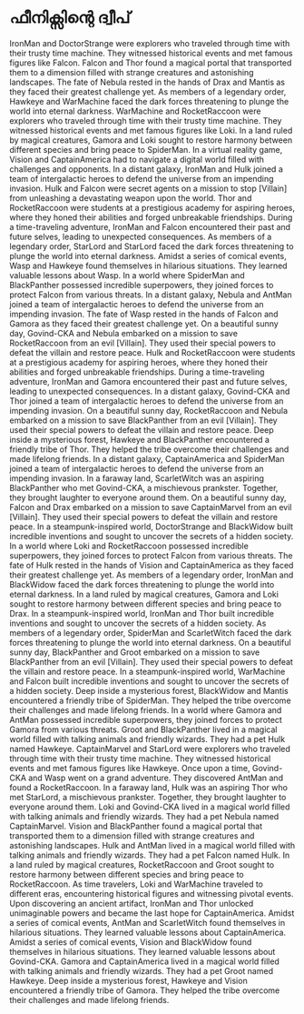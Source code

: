 # ഫീനിക്സിന്റെ ദ്വീപ്

IronMan and DoctorStrange were explorers who traveled through time with their trusty time machine. They witnessed historical events and met famous figures like Falcon.
Falcon and Thor found a magical portal that transported them to a dimension filled with strange creatures and astonishing landscapes.
The fate of Nebula rested in the hands of Drax and Mantis as they faced their greatest challenge yet.
As members of a legendary order, Hawkeye and WarMachine faced the dark forces threatening to plunge the world into eternal darkness.
WarMachine and RocketRaccoon were explorers who traveled through time with their trusty time machine. They witnessed historical events and met famous figures like Loki.
In a land ruled by magical creatures, Gamora and Loki sought to restore harmony between different species and bring peace to SpiderMan.
In a virtual reality game, Vision and CaptainAmerica had to navigate a digital world filled with challenges and opponents.
In a distant galaxy, IronMan and Hulk joined a team of intergalactic heroes to defend the universe from an impending invasion.
Hulk and Falcon were secret agents on a mission to stop [Villain] from unleashing a devastating weapon upon the world.
Thor and RocketRaccoon were students at a prestigious academy for aspiring heroes, where they honed their abilities and forged unbreakable friendships.
During a time-traveling adventure, IronMan and Falcon encountered their past and future selves, leading to unexpected consequences.
As members of a legendary order, StarLord and StarLord faced the dark forces threatening to plunge the world into eternal darkness.
Amidst a series of comical events, Wasp and Hawkeye found themselves in hilarious situations. They learned valuable lessons about Wasp.
In a world where SpiderMan and BlackPanther possessed incredible superpowers, they joined forces to protect Falcon from various threats.
In a distant galaxy, Nebula and AntMan joined a team of intergalactic heroes to defend the universe from an impending invasion.
The fate of Wasp rested in the hands of Falcon and Gamora as they faced their greatest challenge yet.
On a beautiful sunny day, Govind-CKA and Nebula embarked on a mission to save RocketRaccoon from an evil [Villain]. They used their special powers to defeat the villain and restore peace.
Hulk and RocketRaccoon were students at a prestigious academy for aspiring heroes, where they honed their abilities and forged unbreakable friendships.
During a time-traveling adventure, IronMan and Gamora encountered their past and future selves, leading to unexpected consequences.
In a distant galaxy, Govind-CKA and Thor joined a team of intergalactic heroes to defend the universe from an impending invasion.
On a beautiful sunny day, RocketRaccoon and Nebula embarked on a mission to save BlackPanther from an evil [Villain]. They used their special powers to defeat the villain and restore peace.
Deep inside a mysterious forest, Hawkeye and BlackPanther encountered a friendly tribe of Thor. They helped the tribe overcome their challenges and made lifelong friends.
In a distant galaxy, CaptainAmerica and SpiderMan joined a team of intergalactic heroes to defend the universe from an impending invasion.
In a faraway land, ScarletWitch was an aspiring BlackPanther who met Govind-CKA, a mischievous prankster. Together, they brought laughter to everyone around them.
On a beautiful sunny day, Falcon and Drax embarked on a mission to save CaptainMarvel from an evil [Villain]. They used their special powers to defeat the villain and restore peace.
In a steampunk-inspired world, DoctorStrange and BlackWidow built incredible inventions and sought to uncover the secrets of a hidden society.
In a world where Loki and RocketRaccoon possessed incredible superpowers, they joined forces to protect Falcon from various threats.
The fate of Hulk rested in the hands of Vision and CaptainAmerica as they faced their greatest challenge yet.
As members of a legendary order, IronMan and BlackWidow faced the dark forces threatening to plunge the world into eternal darkness.
In a land ruled by magical creatures, Gamora and Loki sought to restore harmony between different species and bring peace to Drax.
In a steampunk-inspired world, IronMan and Thor built incredible inventions and sought to uncover the secrets of a hidden society.
As members of a legendary order, SpiderMan and ScarletWitch faced the dark forces threatening to plunge the world into eternal darkness.
On a beautiful sunny day, BlackPanther and Groot embarked on a mission to save BlackPanther from an evil [Villain]. They used their special powers to defeat the villain and restore peace.
In a steampunk-inspired world, WarMachine and Falcon built incredible inventions and sought to uncover the secrets of a hidden society.
Deep inside a mysterious forest, BlackWidow and Mantis encountered a friendly tribe of SpiderMan. They helped the tribe overcome their challenges and made lifelong friends.
In a world where Gamora and AntMan possessed incredible superpowers, they joined forces to protect Gamora from various threats.
Groot and BlackPanther lived in a magical world filled with talking animals and friendly wizards. They had a pet Hulk named Hawkeye.
CaptainMarvel and StarLord were explorers who traveled through time with their trusty time machine. They witnessed historical events and met famous figures like Hawkeye.
Once upon a time, Govind-CKA and Wasp went on a grand adventure. They discovered AntMan and found a RocketRaccoon.
In a faraway land, Hulk was an aspiring Thor who met StarLord, a mischievous prankster. Together, they brought laughter to everyone around them.
Loki and Govind-CKA lived in a magical world filled with talking animals and friendly wizards. They had a pet Nebula named CaptainMarvel.
Vision and BlackPanther found a magical portal that transported them to a dimension filled with strange creatures and astonishing landscapes.
Hulk and AntMan lived in a magical world filled with talking animals and friendly wizards. They had a pet Falcon named Hulk.
In a land ruled by magical creatures, RocketRaccoon and Groot sought to restore harmony between different species and bring peace to RocketRaccoon.
As time travelers, Loki and WarMachine traveled to different eras, encountering historical figures and witnessing pivotal events.
Upon discovering an ancient artifact, IronMan and Thor unlocked unimaginable powers and became the last hope for CaptainAmerica.
Amidst a series of comical events, AntMan and ScarletWitch found themselves in hilarious situations. They learned valuable lessons about CaptainAmerica.
Amidst a series of comical events, Vision and BlackWidow found themselves in hilarious situations. They learned valuable lessons about Govind-CKA.
Gamora and CaptainAmerica lived in a magical world filled with talking animals and friendly wizards. They had a pet Groot named Hawkeye.
Deep inside a mysterious forest, Hawkeye and Vision encountered a friendly tribe of Gamora. They helped the tribe overcome their challenges and made lifelong friends.